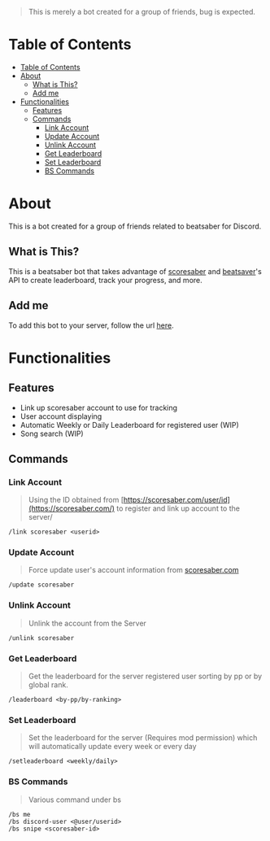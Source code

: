 > This is merely a bot created for a group of friends, bug is expected.
# Table of Contents
- [Table of Contents](#table-of-contents)
- [About](#about)
	- [What is This?](#what-is-this)
	- [Add me](#add-me)
- [Functionalities](#functionalities)
	- [Features](#features)
	- [Commands](#commands)
		- [Link Account](#link-account)
		- [Update Account](#update-account)
		- [Unlink Account](#unlink-account)
		- [Get Leaderboard](#get-leaderboard)
		- [Set Leaderboard](#set-leaderboard)
		- [BS Commands](#bs-commands)

<!-- About -->
# About
This is a bot created for a group of friends related to beatsaber for Discord.

## What is This?
This is a beatsaber bot that takes advantage of [scoresaber](https://scoresaber.com/) and [beatsaver](https://beatsaver.com/)'s API to create leaderboard, track your progress, and more.

## Add me
To add this bot to your server, follow the url [here](https://beatbot.daffy.co).

# Functionalities

## Features
- Link up scoresaber account to use for tracking
- User account displaying
- Automatic Weekly or Daily Leaderboard for registered user (WIP)
- Song search (WIP)

## Commands
### Link Account
> Using the ID obtained from [https://scoresaber.com/user/id](https://scoresaber.com/) to register and link up account to the server/
```
/link scoresaber <userid>
```

### Update Account
> Force update user's account information from [scoresaber.com](https://scoresaber.com/)
```
/update scoresaber
```

### Unlink Account
> Unlink the account from the Server
```
/unlink scoresaber
```

### Get Leaderboard
> Get the leaderboard for the server registered user sorting by pp or by global rank.
```
/leaderboard <by-pp/by-ranking>
```

### Set Leaderboard
> Set the leaderboard for the server (Requires mod permission) which will automatically update every week or every day
```
/setleaderboard <weekly/daily>
```

### BS Commands
> Various command under bs
```
/bs me
/bs discord-user <@user/userid>
/bs snipe <scoresaber-id>
```